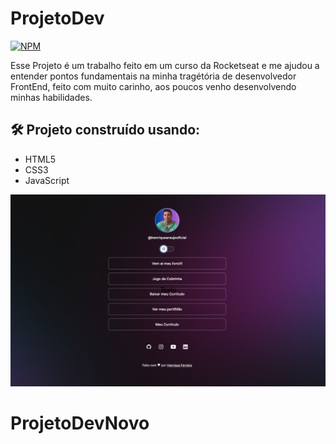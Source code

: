# ProjetoDev
[![NPM](https://img.shields.io/npm/l/react)](https://github.com/henriquearaujooficial/ProjetoDev/blob/main/LICENSE)

Esse Projeto é um trabalho feito em um curso da Rocketseat e me ajudou a entender pontos fundamentais na minha tragétória de desenvolvedor FrontEnd, feito com muito carinho, aos poucos venho desenvolvendo minhas habilidades.
## 🛠️ Projeto construído usando:
- HTML5
- CSS3
- JavaScript


![ProjetoZapChat](https://github.com/henriquearaujooficial/ProjetoDev/blob/main/Telaprincipal.png)
# ProjetoDevNovo
